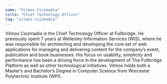 ```yaml
---
name: "Vilmos Csizmadia"
title: "Chief Technology Officer"
tag: "vilmos-csizmadia"
---
```

Vilmos Csizmadia is the Chief Technology Officer at Fullbridge. He previously spent 7 years at Wellesley Information Services (WIS), where he was responsible for architecting and developing the core set of web applications for managing and delivering content for the company&rsquo;s event, publication and book businesses. His focus on usability, simplicity and performance has been a driving force in the development of The Fullbridge Platform as well as other technological initiatives. Vilmos holds both a Master&rsquo;s and Bachelor&rsquo;s Degree in Computer Science from Worcester Polytechnic Institute (WPI).
